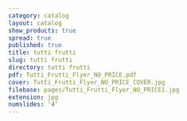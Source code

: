 ```yaml
---
category: catalog
layout: catalog
show_products: true
spread: true
published: true
title: tutti frutti
slug: tutti frutti
directory: tutti frutti
pdf: Tutti_Frutti_Flyer_NO_PRICE.pdf
cover: Tutti_Frutti_Flyer_NO_PRICE_COVER.jpg
filebase: pages/Tutti_Frutti_Flyer_NO_PRICE1.jpg
extension: jpg
numslides: '4'
---
```

